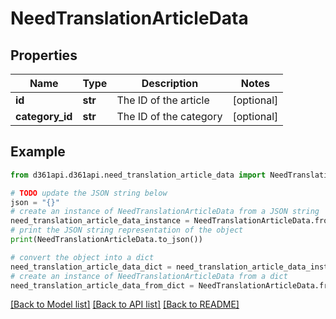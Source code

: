 # NeedTranslationArticleData


## Properties

Name | Type | Description | Notes
------------ | ------------- | ------------- | -------------
**id** | **str** | The ID of the article | [optional] 
**category_id** | **str** | The ID of the category | [optional] 

## Example

```python
from d361api.d361api.need_translation_article_data import NeedTranslationArticleData

# TODO update the JSON string below
json = "{}"
# create an instance of NeedTranslationArticleData from a JSON string
need_translation_article_data_instance = NeedTranslationArticleData.from_json(json)
# print the JSON string representation of the object
print(NeedTranslationArticleData.to_json())

# convert the object into a dict
need_translation_article_data_dict = need_translation_article_data_instance.to_dict()
# create an instance of NeedTranslationArticleData from a dict
need_translation_article_data_from_dict = NeedTranslationArticleData.from_dict(need_translation_article_data_dict)
```
[[Back to Model list]](../README.md#documentation-for-models) [[Back to API list]](../README.md#documentation-for-api-endpoints) [[Back to README]](../README.md)



